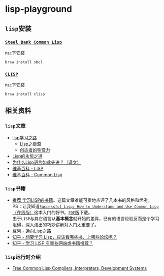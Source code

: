lisp-playground
=======================

`lisp`安装
------------------

### [`Steel Bank Common Lisp`](http://www.sbcl.org/)

`Mac`下安装

```bash
brew install sbcl
```

### [`CLISP`](http://www.clisp.org/)

`Mac`下安装

```bash
brew install clisp
```

相关资料
-------------------

### `lisp`文章

- [lisp学习之路](http://daiyuwen.freeshell.org/gb/lisp.html)
    - [Lisp之根源](http://daiyuwen.freeshell.org/gb/rol/roots_of_lisp.html)
    - [创造者的鉴赏力](http://daiyuwen.freeshell.org/gb/taste/taste.html)
- [Lisp的永恒之道](http://coolshell.cn/articles/7526.html)
- [为什么Lisp语言如此先进？（译文）](http://www.ruanyifeng.com/blog/2010/10/why_lisp_is_superior.html)
- [维基百科 - LISP](http://zh.wikipedia.org/wiki/LISP)
- [维基百科 - Common Lisp](http://zh.wikipedia.org/wiki/Common_Lisp)

### `lisp`书籍

- [推荐 学习LISP的书籍](http://blog.sina.com.cn/s/blog_72d43af30100pg5t.html)。这篇文章难能可贵地点评了几本书的风格和优劣。    
PS：让我知道[`Successful Lisp: How to Understand and Use Common Lisp`（在线版）](http://psg.com/~dlamkins/sl/contents.html)这本入门的好书。[`PDF`版](http://ebixio.com/online_docs/SuccessfulLisp.pdf)下载。   
由于`LISP`与其它语言从**基本概念**就开始的差异，已有的语言经验反而是个学习阻碍，深入浅出的巧妙讲解对入门太重要了。
- [豆列 - 通向Lisp之路](http://book.douban.com/doulist/1128439/)
- [知乎 - 想要学习 Lisp，应该看哪些书、上哪些论坛呢？](http://www.zhihu.com/question/19621539)
- [知乎 - 学习 LISP 有哪些网站或书籍推荐？](http://www.zhihu.com/question/19711404)

### `lisp`运行时介绍

- [Free Common Lisp Compilers, Interpreters, Development Systems](http://www.thefreecountry.com/compilers/commonlisp.shtml)
